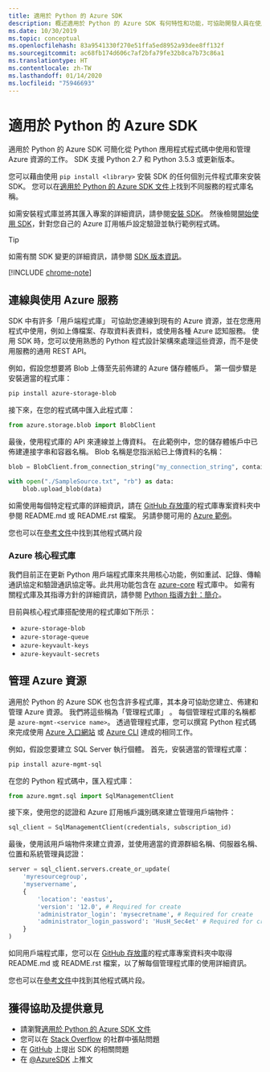 ```yaml
---
title: 適用於 Python 的 Azure SDK
description: 概述適用於 Python 的 Azure SDK 有何特性和功能，可協助開發人員在使用 Azure 服務時更具生產力。
ms.date: 10/30/2019
ms.topic: conceptual
ms.openlocfilehash: 83a9541330f270e51ffa5ed8952a93dee8ff132f
ms.sourcegitcommit: ac68fb174d606c7af2bfa79fe32b8ca7b73c86a1
ms.translationtype: HT
ms.contentlocale: zh-TW
ms.lasthandoff: 01/14/2020
ms.locfileid: "75946693"
---
```

# <a name="azure-sdk-for-python"></a>適用於 Python 的 Azure SDK

適用於 Python 的 Azure SDK 可簡化從 Python 應用程式程式碼中使用和管理 Azure 資源的工作。 SDK 支援 Python 2.7 和 Python 3.5.3 或更新版本。

您可以藉由使用 `pip install <library>` 安裝 SDK 的任何個別元件程式庫來安裝 SDK。 您可以在[適用於 Python 的 Azure SDK 文件](https://azure.github.io/azure-sdk-for-python/)上找到不同服務的程式庫名稱。

如需安裝程式庫並將其匯入專案的詳細資訊，請參閱[安裝 SDK](python-sdk-azure-install.md)。 然後檢閱[開始使用 SDK](python-sdk-azure-get-started.yml)，針對您自己的 Azure 訂用帳戶設定驗證並執行範例程式碼。

> [!TIP]
> 如需有關 SDK 變更的詳細資訊，請參閱 [SDK 版本資訊](https://azure.github.io/azure-sdk/)。

[!INCLUDE [chrome-note](includes/chrome-note.md)]

## <a name="connect-and-use-azure-services"></a>連線與使用 Azure 服務

SDK 中有許多「用戶端程式庫」  可協助您連線到現有的 Azure 資源，並在您應用程式中使用，例如上傳檔案、存取資料表資料，或使用各種 Azure 認知服務。 使用 SDK 時，您可以使用熟悉的 Python 程式設計架構來處理這些資源，而不是使用服務的通用 REST API。

例如，假設您想要將 Blob 上傳至先前佈建的 Azure 儲存體帳戶。 第一個步驟是安裝適當的程式庫：

```bash
pip install azure-storage-blob
```

接下來，在您的程式碼中匯入此程式庫：

```python
from azure.storage.blob import BlobClient
```

最後，使用程式庫的 API 來連線並上傳資料。 在此範例中，您的儲存體帳戶中已佈建連接字串和容器名稱。 Blob 名稱是您指派給已上傳資料的名稱：

```python
blob = BlobClient.from_connection_string("my_connection_string", container="mycontainer", blob="my_blob")

with open("./SampleSource.txt", "rb") as data:
    blob.upload_blob(data)
```

如需使用每個特定程式庫的詳細資訊，請在 [GitHub 存放庫](https://github.com/Azure/azure-sdk-for-python/tree/master/sdk)的程式庫專案資料夾中參閱 README.md  或 README.rst  檔案。 另請參閱可用的 [Azure 範例](https://docs.microsoft.com/samples/browse/?languages=python)。

您也可以在[參考文件](/python/api?view=azure-python)中找到其他程式碼片段

### <a name="the-azure-core-library"></a>Azure 核心程式庫

我們目前正在更新 Python 用戶端程式庫來共用核心功能，例如重試、記錄、傳輸通訊協定和驗證通訊協定等。此共用功能包含在 [azure-core](https://github.com/Azure/azure-sdk-for-python/tree/master/sdk/core/azure-core) 程式庫中。 如需有關程式庫及其指導方針的詳細資訊，請參閱 [Python 指導方針：簡介](https://azure.github.io/azure-sdk/python_introduction.html)。

目前與核心程式庫搭配使用的程式庫如下所示：

- `azure-storage-blob`
- `azure-storage-queue`
- `azure-keyvault-keys`
- `azure-keyvault-secrets`

## <a name="manage-azure-resources"></a>管理 Azure 資源

適用於 Python 的 Azure SDK 也包含許多程式庫，其本身可協助您建立、佈建和管理 Azure 資源。 我們將這些稱為「管理程式庫」  。 每個管理程式庫的名稱都是 `azure-mgmt-<service name>`。 透過管理程式庫，您可以撰寫 Python 程式碼來完成使用 [Azure 入口網站](https://portal.azure.com) 或 [Azure CLI](https://docs.microsoft.com/cli/azure/install-azure-cli) 達成的相同工作。

例如，假設您要建立 SQL Server 執行個體。 首先，安裝適當的管理程式庫：

```bash
pip install azure-mgmt-sql
```

在您的 Python 程式碼中，匯入程式庫：

```python
from azure.mgmt.sql import SqlManagementClient

```

接下來，使用您的認證和 Azure 訂用帳戶識別碼來建立管理用戶端物件：

```python
sql_client = SqlManagementClient(credentials, subscription_id)
```

最後，使用該用戶端物件來建立資源，並使用適當的資源群組名稱、伺服器名稱、位置和系統管理員認證：

```python
server = sql_client.servers.create_or_update(
    'myresourcegroup',
    'myservername',
    {
        'location': 'eastus',
        'version': '12.0', # Required for create
        'administrator_login': 'mysecretname', # Required for create
        'administrator_login_password': 'HusH_Sec4et' # Required for create
    }
)
```

如同用戶端程式庫，您可以在 [GitHub 存放庫](https://github.com/Azure/azure-sdk-for-python/tree/master/sdk)的程式庫專案資料夾中取得 README.md  或 README.rst  檔案，以了解每個管理程式庫的使用詳細資訊。

您也可以在[參考文件](/python/api?view=azure-python)中找到其他程式碼片段。 

## <a name="get-help-and-give-feedback"></a>獲得協助及提供意見

- 請瀏覽[適用於 Python 的 Azure SDK 文件](https://aka.ms/python-docs)
- 您可以在 [Stack Overflow](https://stackoverflow.com/questions/tagged/azure-sdk-python) 的社群中張貼問題
- 在 [GitHub](https://github.com/Azure/azure-sdk-for-python/issues) 上提出 SDK 的相關問題
- 在 [@AzureSDK](https://twitter.com/AzureSdk/) 上推文
